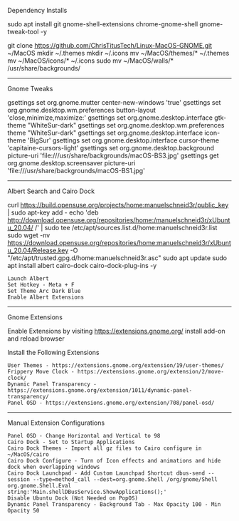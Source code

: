 Dependency Installs

sudo apt install git gnome-shell-extensions chrome-gnome-shell gnome-tweak-tool -y

git clone https://github.com/ChrisTitusTech/Linux-MacOS-GNOME.git ~/MacOS
mkdir ~/.themes
mkdir ~/.icons
mv ~/MacOS/themes/* ~/.themes
mv ~/MacOS/icons/* ~/.icons
sudo mv ~/MacOS/walls/* /usr/share/backgrounds/
________________________________________________________________________________________________________________________________________________________________________________________________________
Gnome Tweaks

gsettings set org.gnome.mutter center-new-windows 'true'
gsettings set org.gnome.desktop.wm.preferences button-layout 'close,minimize,maximize:'
gsettings set org.gnome.desktop.interface gtk-theme "WhiteSur-dark"
gsettings set org.gnome.desktop.wm.preferences theme "WhiteSur-dark"
gsettings set org.gnome.desktop.interface icon-theme 'BigSur'
gsettings set org.gnome.desktop.interface cursor-theme 'capitaine-cursors-light'
gsettings set org.gnome.desktop.background picture-uri 'file:///usr/share/backgrounds/macOS-BS3.jpg'
gsettings get org.gnome.desktop.screensaver picture-uri 'file:///usr/share/backgrounds/macOS-BS1.jpg'
___________________________________________________________________________________________________________________________________________________________________________________________________________
Albert Search and Cairo Dock

curl https://build.opensuse.org/projects/home:manuelschneid3r/public_key | sudo apt-key add -
echo 'deb http://download.opensuse.org/repositories/home:/manuelschneid3r/xUbuntu_20.04/ /' | sudo tee /etc/apt/sources.list.d/home:manuelschneid3r.list
sudo wget -nv https://download.opensuse.org/repositories/home:manuelschneid3r/xUbuntu_20.04/Release.key -O "/etc/apt/trusted.gpg.d/home:manuelschneid3r.asc"
sudo apt update
sudo apt install albert cairo-dock cairo-dock-plug-ins -y

    Launch Albert
    Set Hotkey - Meta + F
    Set Theme Arc Dark Blue
    Enable Albert Extensions
______________________________________________________________________________________________________________________________________________________________________________________________________________

Gnome Extensions

Enable Extensions by visiting https://extensions.gnome.org/ install add-on and reload browser

Install the Following Extensions

    User Themes - https://extensions.gnome.org/extension/19/user-themes/
    Frippery Move Clock - https://extensions.gnome.org/extension/2/move-clock/
    Dynamic Panel Transparency - https://extensions.gnome.org/extension/1011/dynamic-panel-transparency/
    Panel OSD - https://extensions.gnome.org/extension/708/panel-osd/
_____________________________________________________________________________________________________________________________________________________________________________________________________________
Manual Extension Configurations

    Panel OSD - Change Horizontal and Vertical to 98
    Cairo Dock - Set to Startup Applications
    Cairo Dock Themes - Import all gz files to Cairo configure in ~/MacOS/cairo
    Cairo Dock Configure - Turn of Icon effects and animations and hide dock when overlapping windows
    Cairo Dock Launchpad - Add Custom Launchpad Shortcut dbus-send --session --type=method_call --dest=org.gnome.Shell /org/gnome/Shell org.gnome.Shell.Eval string:'Main.shellDBusService.ShowApplications();'
    Disable Ubuntu Dock (Not Needed on PopOS)
    Dynamic Panel Transparency - Background Tab - Max Opacity 100 - Min Opacity 50

